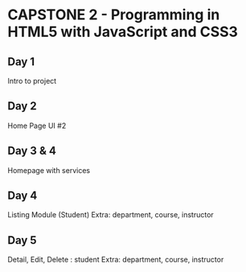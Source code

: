# CAPSTONE 2 - Programming in HTML5 with JavaScript and CSS3

## Day 1
Intro to project

## Day 2
Home Page UI #2

## Day 3 & 4
Homepage with services

## Day 4
Listing Module (Student) 
Extra: department, course, instructor 

## Day 5
Detail, Edit, Delete : student
Extra: department, course, instructor 
